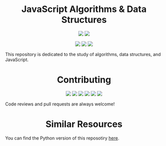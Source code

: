 <h1 align="center">JavaScript Algorithms & Data Structures</h1>

<p align="center">
  <a href="https://github.com/JCPedroza/algorithms-and-data-structures-js/blob/master/LICENSE"><img src="https://img.shields.io/github/license/jcpedroza/algorithms-and-data-structures-js"></a>
  <a href="https://standardjs.com"><img src="https://img.shields.io/badge/code_style-standard-brightgreen.svg"></a>
</p>

<p align="center">
  <img src="https://img.shields.io/tokei/lines/github/jcpedroza/algorithms-and-data-structures-js">
  <img src="https://img.shields.io/github/languages/code-size/jcpedroza/algorithms-and-data-structures-js">
  <img src="https://img.shields.io/github/repo-size/jcpedroza/algorithms-and-data-structures-js">
</p>

<p>This repository is dedicated to the study of algorithms, data structures, and JavaScript.</p>

<h1 align="center">Contributing</h1>

<p align="center">
  <img src="https://img.shields.io/github/contributors/JCPedroza/algorithms-and-data-structures-js">
  <img src="https://img.shields.io/github/commit-activity/m/JCPedroza/algorithms-and-data-structures-js">
  <img src="https://img.shields.io/github/issues-raw/JCPedroza/algorithms-and-data-structures-js">
  <img src="https://img.shields.io/github/issues-closed-raw/JCPedroza/algorithms-and-data-structures-js">
  <img src="https://img.shields.io/github/issues-pr-raw/JCPedroza/algorithms-and-data-structures-js">
  <img src="https://img.shields.io/github/issues-pr-closed-raw/JCPedroza/algorithms-and-data-structures-js">
</p>

<p>Code reviews and pull requests are always welcome!</p>

<h1 align="center">Similar Resources</h1>

<p>You can find the Python version of this reposotiry <a href="https://github.com/JCPedroza/algorithms-and-data-structures-py">here</a>.</p>
